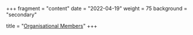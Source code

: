 +++
fragment = "content"
date = "2022-04-19"
weight = 75
background = "secondary"

title = "[Organisational Members](../membership/)"
+++

